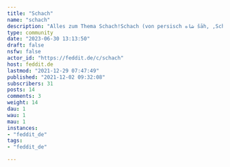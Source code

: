 ```yaml
---
title: "Schach" 
name: "schach"
description: "Alles zum Thema Schach!Schach (von persisch شاه šāh, ‚Schah, König‘ – daher die Bezeichnung „das königliche Spiel“) oder Schachspiel ist ein strategisches Brettspiel, bei dem zwei Spieler abwechselnd Spielsteine (die Schachfiguren) auf einem Spielbrett (dem Schachbrett) bewegen. Ziel des Spiels ist es, den Gegner schachmatt zu setzen, das heißt, dessen König so anzugreifen, dass diesem weder Abwehr noch Flucht möglich ist. "
type: community
date: "2023-06-30 13:13:50"
draft: false
nsfw: false
actor_id: "https://feddit.de/c/schach"
host: feddit.de
lastmod: "2021-12-29 07:47:49"
published: "2021-12-02 09:32:08"
subscribers: 31
posts: 14
comments: 3
weight: 14
dau: 1
wau: 1
mau: 1
instances:
- "feddit_de"
tags: 
- "feddit_de"

---
```


